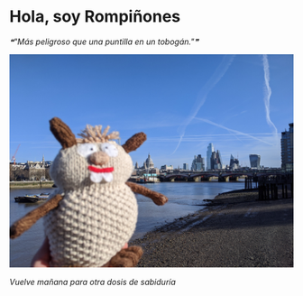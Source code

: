 # Hola, soy Rompiñones

<!--STARTS_HERE_QUOTE_README-->
<i>❝"Más peligroso que una puntilla en un tobogán."❞</i>
<!--ENDS_HERE_QUOTE_README-->

<!--START_SECTION:update_image-->
![alt text](https://raw.githubusercontent.com/focaalvarez/rompinones/main/.github/images/MVIMG_20220205_104653.jpg?raw=true)
<!--END_SECTION:update_image-->

*Vuelve mañana para otra dosis de sabiduría*

